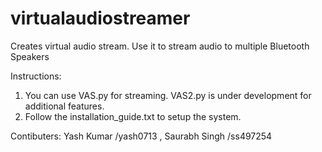 # virtualaudiostreamer
Creates virtual audio stream. Use it to stream audio to multiple Bluetooth Speakers

Instructions:

1. You can use VAS.py for streaming. VAS2.py is under development for additional features.
2. Follow the installation_guide.txt to setup the system.


Contibuters:
Yash Kumar /yash0713 ,
Saurabh Singh /ss497254
